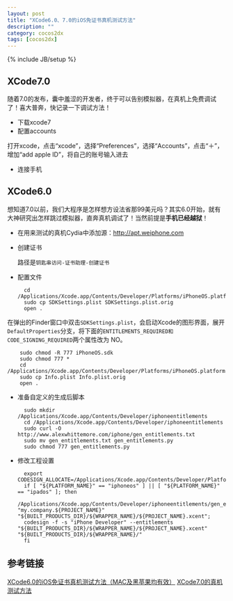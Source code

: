 ```yaml
---
layout: post
title: "XCode6.0、7.0的iOS免证书真机测试方法"
description: ""
category: cocos2dx
tags: [cocos2dx]
---
```

{% include JB/setup %}


XCode7.0
--------

随着7.0的发布，囊中羞涩的开发者，终于可以告别模拟器，在真机上免费调试了！喜大普奔，快记录一下调试方法！

 - 下载xcode7
 - 配置accounts

 打开xcode，点击“xcode”，选择“Preferences”，选择“Accounts”，点击“＋”，增加“add apple ID”，将自己的账号输入进去
 
 - 连接手机

XCode6.0
--------

想知道7.0以前，我们大程序是怎样想方设法省那99美元吗？其实6.0开始，就有大神研究出怎样跳过模拟器，直奔真机调试了！当然前提是**手机已经越狱**！

- 在用来测试的真机Cydia中添加源：http://apt.weiphone.com

- 创建证书

    路径是`钥匙串访问-证书助理-创建证书`

- 配置文件

        cd /Applications/Xcode.app/Contents/Developer/Platforms/iPhoneOS.platform/Developer/SDKs/iPhoneOS8.0.sdk/
        sudo cp SDKSettings.plist SDKSettings.plist.orig
        open .

在弹出的Finder窗口中双击`SDKSettings.plist`，会启动Xcode的图形界面，展开`DefaultProperties`分支，将下面的`ENTITLEMENTS_REQUIRED和CODE_SIGNING_REQUIRED`两个属性改为 NO。

        sudo chmod -R 777 iPhoneOS.sdk
        sudo chmod 777 *
        cd /Applications/Xcode.app/Contents/Developer/Platforms/iPhoneOS.platform
        sudo cp Info.plist Info.plist.orig
        open .

- 准备自定义的生成后脚本

        sudo mkdir /Applications/Xcode.app/Contents/Developer/iphoneentitlements
        cd /Applications/Xcode.app/Contents/Developer/iphoneentitlements
        sudo curl -O http://www.alexwhittemore.com/iphone/gen_entitlements.txt
        sudo mv gen_entitlements.txt gen_entitlements.py
        sudo chmod 777 gen_entitlements.py

- 修改工程设置



        export CODESIGN_ALLOCATE=/Applications/Xcode.app/Contents/Developer/Platforms/iPhoneOS.platform/Developer/usr/bin/codesign_allocate
        if [ "${PLATFORM_NAME}" == "iphoneos" ] || [ "${PLATFORM_NAME}" == "ipados" ]; then
        /Applications/Xcode.app/Contents/Developer/iphoneentitlements/gen_entitlements.py "my.company.${PROJECT_NAME}" "${BUILT_PRODUCTS_DIR}/${WRAPPER_NAME}/${PROJECT_NAME}.xcent";
        codesign -f -s "iPhone Developer" --entitlements "${BUILT_PRODUCTS_DIR}/${WRAPPER_NAME}/${PROJECT_NAME}.xcent" "${BUILT_PRODUCTS_DIR}/${WRAPPER_NAME}/"
        fi

## 参考链接
 
[XCode6.0的iOS免证书真机测试方法（MAC及黑苹果均有效）](http://www.tuicool.com/articles/ZvmER3)
[XCode7.0的真机测试方法][1]


  [1]: http://blog.csdn.net/lengxue789/article/details/46976025
